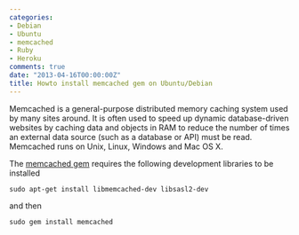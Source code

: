 ```yaml
---
categories:
- Debian
- Ubuntu
- memcached
- Ruby
- Heroku
comments: true
date: "2013-04-16T00:00:00Z"
title: Howto install memcached gem on Ubuntu/Debian
---
```


Memcached is a general-purpose distributed memory caching system used by many
sites around. It is often used to speed up dynamic database-driven websites by
caching data and objects in RAM to reduce the number of times an external data
source (such as a database or API) must be read. Memcached runs on Unix, Linux,
Windows and Mac OS X.


The [memcached gem](https://rubygems.org/gems/memcached) requires the following
development libraries to be installed

```
sudo apt-get install libmemcached-dev libsasl2-dev
```

and then

```
sudo gem install memcached
```
